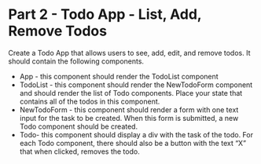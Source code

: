 # Part 2 - Todo App - List, Add, Remove Todos

Create a Todo App that allows users to see, add, edit, and remove todos. It should contain the following components.

- App - this component should render the TodoList component
- TodoList - this component should render the NewTodoForm component and should render the list of Todo components. Place your state that contains all of the todos in this component.
- NewTodoForm - this component should render a form with one text input for the task to be created. When this form is submitted, a new Todo component should be created.
- Todo- this component should display a div with the task of the todo.
For each Todo component, there should also be a button with the text “X” that when clicked, removes the todo.

